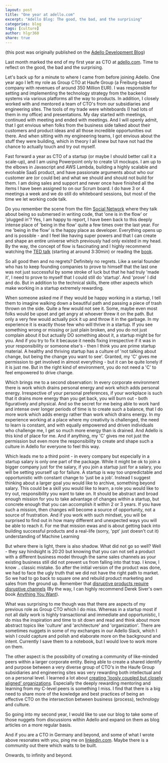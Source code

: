 ```yaml
---
layout: post
title: "One year at adello.com"
excerpt: "Adello Blog: The good, the bad, and the surprising"
categories: blog
tags: [culture]
author: hlgr360
share: true
---
```


(this post was originally published on the [Adello Development Blog](http://adello.github.io))

Last month marked the end of my first year as CTO at [adello.com](https://adello.com). Time to reflect on the good, the bad and the surprising. 

Let's back up for a minute to where I came from before joining Adello. One year ago I left my role as Group CTO at Haufe Group (a Freiburg-based company with revenues of around 350 Million EUR). I was responsible for setting and implementing the technology strategy from the backend systems via various platforms all the way to products. In addition, I closely worked with and mentored a team of CTO's from our subsidiaries and engineering sites. The tools of my trade were whiteboards (I had lots of them in my office) and presentations. My day started with meetings, continued with meeting and ended with meetings. And I will openly admit, that I got envious when folks from the business side talked about their customers and product ideas and all those incredible opportunities out there. And when sitting with my engineering teams, I got envious about the stuff they were building, which in theory I all knew but have not had the chance to actually touch and try out myself.  

Fast forward a year as CTO of a startup (or maybe I should better call it a scale-up), and I am using Powerpoint only to create UI mockups. I am up to the elbows in Javascript and AWS Lambda, building a highly scalable and evolvable SaaS product, and have passionate arguments about who our customer are (or could be) and what we should and should not build for them. I am doing sales and support and never once have finished all the items I have been assigned to on our Scrum board. I do have 3 or 4 meetings a week and we do still do whiteboard sessions, but most of the time we let working code talk. 

Do you remember the scene from the film [Social Network](https://www.youtube.com/watch?v=PRBSKaTDrqQ) where they talk about being so submersed in writing code, that 'one is in the flow' or 'plugged in'?  Yes, I am happy to report, I have been back to this deeply intense place of 'being in the flow' quite a few times over the last year. For me 'being in the flow' is the happy place as developer. Everything opens up and is possible - and I feel like having super powers and that I can create and shape an entire universe which previously had only existed in my head. By the way, the concept of flow is fascinating and I highly recommend watching the [TED talk](https://www.ted.com/talks/mihaly_csikszentmihalyi_on_flow) (starting at around 3:30min) or reading the [book](https://www.amazon.de/Flow-Psychology-Experience-Perennial-Classics/dp/0061339202/).

So all good then and no regrets? Definitely no regrets. Like a serial founder who has to keep founding companies to prove to himself that the last one was not just successful by some stroke of luck but that he had truly 'made it', I need to prove to myself that I could still do 'startup'. And 'prove' I did and do. But in addition to the technical skills, there other aspects which make working in a startup extremely rewarding. 

When someone asked me if they would be happy working in a startup, I tell them to imagine walking down a beautiful path and passing a piece of trash thrown on the side. Quite a few would not see it. Some, maybe even most folks would be upset and get angry at whoever threw it on the path. But only a very few would actually pick it up and throw it in the garbage. In my experience it is exactly those few who will thrive in a startup. If you see something wrong or missing or just plain broken, and you do not just complain about it but actually DO something about it, a startup might be for you. And if you try to fix it because it needs fixing irrespective if it was in your responsibility or someone else's - then I think you are prime startup material. A healthy and thriving startup has a culture of 'not talking about change, but being the change you want to see'. Granted, my 'C' gives me permission to get involved in almost everything - but it can be quite lonely if it is just me. But in the right kind of environment, you do not need a 'C' to feel empowered to drive change. 

Which brings me to a second observation: In every corporate environment there is work which drains personal energy and work which adds personal energy. Irrespective of your personal preferences, if your workplace is such that it drains more energy than you get back, you will burn out - both figuratively and physical. And so the secret for me being able to work hard and intense over longer periods of time is to create such a balance, that I do more work which adds energy rather than work which drains energy. In my experience working at a place where my creativity is challenged, the need to learn is constant, and with equally empowered and driven individuals who challenge me, I get so much more energy than is drained. And Adello is this kind of place for me. And if anything, my 'C' gives me not just the permission but even more the responsibility to create and shape such a culture in Adello for everyone to feel this way. 

Which leads me to a third point - in every company but especially in a startup salary is only one part of the package. While it might be ok to join a bigger company just for the salary, if you join a startup just for a salary, you will be setting yourself up for failure. A startup is way too unpredictable and opportunistic with constant change to 'just be a job'. Instead I suggest thinking about a larger goal you would like to archive, something beyond salary. This could be a skill you would like to learn, a role you would like to try out, responsibility you want to take on. It should be abstract and broad enough mission for you to take advantage of changes within a startup, but concrete enough that you can accomplish it within 2 or 3 years. If you have such a mission, then changes will become a source of opportunity, not a source of frustration. And if you work with such mindset, you will be surprised to find out in how many different and unexpected ways you will be able to reach it. For me that mission ewas and is about getting back into building successful products and a real-life (sorry, 'ppt' just doesn't cut it) understanding of Machine Learning  

But where there is light, there is also shadow. What did not go so well? Well - they say hindsight is 20:20 but knowing that you can not sell a product with a different business model through the same sales channels as your existing business still did not prevent us from falling into that trap. I know, I know .. classic mistake. So after the initial version of the product was done, we had to face the ugly truth that we did not have the right path to market. So we had to go back to square one and rebuild product marketing and sales from the ground up. Remember that [disruptive products require disruptive channels](https://sivers.org/book/InnovatorsSolution) (By the way, I can highly recommend Derek Siver's own book [Anything You Want](https://sivers.org/a)).


What was surprising to me though was that there are aspects of my previous role as Group CTO which I do miss. Whereas in a startup most if not all daily work is highly transactional and immediate and opportunistic, I do miss the inspiration and time to sit down and read and think about more abstract topics like 'culture' and 'architecture' and 'organization'. There are sometimes nuggets in some of my exchanges in our Adello Slack, which I wish I could capture and polish and elaborate more on the background and intent. Currently I save them to a notebook, but I would love to work more on them.

The other aspect is the possibility of creating a community of like-minded peers within a larger corporate entity. Being able to create a shared identify and purpose between a very diverse group of CTO's in the Haufe Group subsidiaries and engineering sites was very rewarding both intellectual and on a personal level. I learned a lot about [creating 'loosly coupled but closely aligned' organizations](https://www.slideshare.net/reed2001/culture-2009/91-Highly_Aligned_Loosely_Coupled_Highly). Especially the deeply rewarding mentoring and learning from my C-level peers is something I miss. I find that there is a big need to share more of the kowledge and best practices of being an effective CTO on the intersection between business (process), technology and culture. 

So going into my second year, I would like to use our blog to take some of those nuggets from discussions within Adello and expand on them as blog articles on a more regular basis. 

And if you are a CTO in Germany and beyond, and some of what I wrote above resonates with you, ping me on [linkedin.com](https://www.linkedin.com/in/hlgr360/). Maybe there is a community out there which waits to be built. 

Onwards, to infinity and beyond.